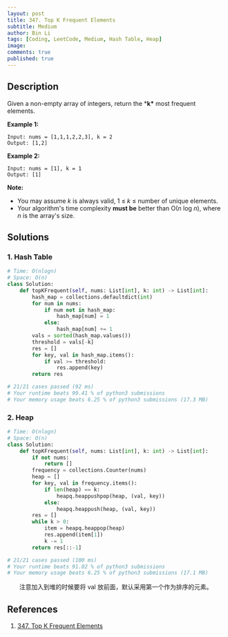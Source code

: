 ```yaml
---
layout: post
title: 347. Top K Frequent Elements
subtitle: Medium
author: Bin Li
tags: [Coding, LeetCode, Medium, Hash Table, Heap]
image: 
comments: true
published: true
---
```


## Description

Given a non-empty array of integers, return the ***k\*** most frequent elements.

**Example 1:**

```
Input: nums = [1,1,1,2,2,3], k = 2
Output: [1,2]
```

**Example 2:**

```
Input: nums = [1], k = 1
Output: [1]
```

**Note:**

- You may assume *k* is always valid, 1 ≤ *k* ≤ number of unique elements.
- Your algorithm's time complexity **must be** better than O(*n* log *n*), where *n* is the array's size.


## Solutions
### 1. Hash Table

```python
# Time: O(nlogn)
# Space: O(n)
class Solution:
    def topKFrequent(self, nums: List[int], k: int) -> List[int]:
        hash_map = collections.defaultdict(int)
        for num in nums:
            if num not in hash_map:
                hash_map[num] = 1
            else:
                hash_map[num] += 1
        vals = sorted(hash_map.values())
        threshold = vals[-k]
        res = []
        for key, val in hash_map.items():
            if val >= threshold:
                res.append(key)
        return res

# 21/21 cases passed (92 ms)
# Your runtime beats 99.41 % of python3 submissions
# Your memory usage beats 6.25 % of python3 submissions (17.3 MB)
```
### 2. Heap

```python
# Time: O(nlogn)
# Space: O(n)
class Solution:
    def topKFrequent(self, nums: List[int], k: int) -> List[int]:
        if not nums:
            return []
        frequency = collections.Counter(nums)
        heap = []
        for key, val in frequency.items():
            if len(heap) == k:
                heapq.heappushpop(heap, (val, key))
            else:
                heapq.heappush(heap, (val, key))
        res = []
        while k > 0:
            item = heapq.heappop(heap)
            res.append(item[1])
            k -= 1
        return res[::-1]

# 21/21 cases passed (100 ms)
# Your runtime beats 91.02 % of python3 submissions
# Your memory usage beats 6.25 % of python3 submissions (17.1 MB)
```

　　注意加入到堆的时候要将 val 放前面，默认采用第一个作为排序的元素。


## References
1. [347. Top K Frequent Elements](https://leetcode.com/problems/top-k-frequent-elements/)